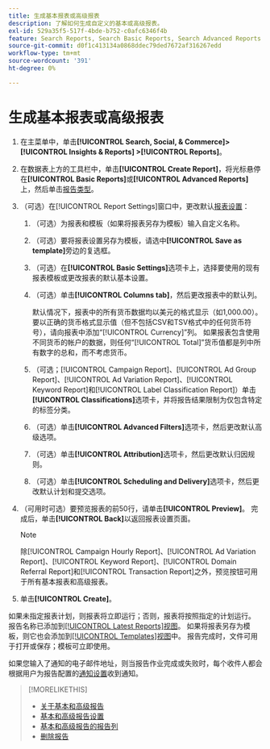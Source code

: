 ```yaml
---
title: 生成基本报表或高级报表
description: 了解如何生成自定义的基本或高级报表。
exl-id: 529a35f5-517f-4bde-b752-c0afc6346f4b
feature: Search Reports, Search Basic Reports, Search Advanced Reports
source-git-commit: d0f1c413134a0868ddec79ded7672af316267edd
workflow-type: tm+mt
source-wordcount: '391'
ht-degree: 0%

---
```


# 生成基本报表或高级报表

1. 在主菜单中，单击&#x200B;**[!UICONTROL Search, Social, & Commerce]> [!UICONTROL Insights & Reports] >[!UICONTROL Reports]**。

1. 在数据表上方的工具栏中，单击&#x200B;**[!UICONTROL Create Report]**，将光标悬停在&#x200B;**[!UICONTROL Basic Reports]**&#x200B;或&#x200B;**[!UICONTROL Advanced Reports]**&#x200B;上，然后单击[报告类型](/help/search-social-commerce/reports/management/basic-advanced/basic-advanced-report-about.md)。

1. （可选）在[!UICONTROL Report Settings]窗口中，更改默认[报表设置](basic-advanced-report-settings.md)：

   1. （可选）为报表和模板（如果将报表另存为模板）输入自定义名称。

   1. （可选）要将报表设置另存为模板，请选中&#x200B;**[!UICONTROL Save as template]**&#x200B;旁边的复选框。

   1. （可选）在&#x200B;**[!UICONTROL Basic Settings]**&#x200B;选项卡上，选择要使用的现有报表模板或更改报表的默认基本设置。

   1. （可选）单击&#x200B;**[!UICONTROL Columns tab]**，然后更改报表中的默认列。

      默认情况下，报表中的所有货币数据均以美元的格式显示（如1,000.00）。 要以正确的货币格式显示值（但不包括CSV和TSV格式中的任何货币符号），请向报表中添加“[!UICONTROL Currency]”列。 如果报表包含使用不同货币的帐户的数据，则任何“[!UICONTROL Total]”货币值都是列中所有数字的总和，而不考虑货币。

   1. （可选；[!UICONTROL Campaign Report]、[!UICONTROL Ad Group Report]、[!UICONTROL Ad Variation Report]、[!UICONTROL Keyword Report]和[!UICONTROL Label Classification Report]）单击&#x200B;**[!UICONTROL Classifications]**&#x200B;选项卡，并将报告结果限制为仅包含特定的标签分类。

   1. （可选）单击&#x200B;**[!UICONTROL Advanced Filters]**&#x200B;选项卡，然后更改默认高级选项。

   1. （可选）单击&#x200B;**[!UICONTROL Attribution]**&#x200B;选项卡，然后更改默认归因规则。

   1. （可选）单击&#x200B;**[!UICONTROL Scheduling and Delivery]**&#x200B;选项卡，然后更改默认计划和提交选项。

1. （可用时可选）要预览报表的前50行，请单击&#x200B;**[!UICONTROL Preview]**。 完成后，单击&#x200B;**[!UICONTROL Back]**&#x200B;以返回报表设置页面。

   >[!NOTE]
   >
   >除[!UICONTROL Campaign Hourly Report]、[!UICONTROL Ad Variation Report]、[!UICONTROL Keyword Report]、[!UICONTROL Domain Referral Report]和[!UICONTROL Transaction Report]之外，预览按钮可用于所有基本报表和高级报表。

1. 单击&#x200B;**[!UICONTROL Create]**。

如果未指定报表计划，则报表将立即运行；否则，报表将按照指定的计划运行。 报告名称已添加到[[!UICONTROL Latest Reports]视图](/help/search-social-commerce/reports/report-about.md)。 如果将报表另存为模板，则它也会添加到[[!UICONTROL Templates]视图](/help/search-social-commerce/reports/report-about.md)中。 报告完成时，文件可用于打开或保存；模板可立即使用。

如果您输入了通知的电子邮件地址，则当报告作业完成或失败时，每个收件人都会根据用户为报告配置的[通知设置](/help/search-social-commerce/notifications/notification-edit.md)收到通知。

>[!MORELIKETHIS]
>
>* [关于基本和高级报告](/help/search-social-commerce/reports/management/basic-advanced/basic-advanced-report-about.md)
>* [基本和高级报告设置](/help/search-social-commerce/reports/management/basic-advanced/basic-advanced-report-settings.md)
>* [基本和高级报告的报告列](/help/search-social-commerce/reports/management/basic-advanced/basic-advanced-report-columns.md)
>* [删除报告](/help/search-social-commerce/reports/management/report-delete.md)
